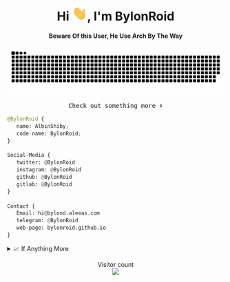 <div align="center">
<h1 align="center">Hi <img width="35" src="https://github.com/bylonroid/bylonroid/blob/main/resources/img/waving.gif">, I'm BylonRoid</h1>
<h4 align="center">Beware Of this User, He Use Arch By The Way</h4>
</div>

<div align="center">
  <a href="https://bylonroid.github.io/">
  <img  src="https://github.com/bylonroid/bylonroid/blob/main/resources/img/grid-snake.svg"
       alt="snake" /></a>
</div>
<p align="center"><samp>
Check out something more ⬇️  
  </samp>
</p>


```python
@BylonRoid {
   name: AlbinShiby;
   code-name: BylonRoid;
}

Social-Media {
   twitter: @BylonRoid
   instagram: @BylonRoid
   github: @BylonRoid
   gitlab: @BylonRoid
}

Contact {
   Email: hi@bylond.aleeas.com
   telegram: @BylonRoid
   web-page: bylonroid.github.io
}
```



 
<details>
  <summary>📈 If Anything More</summary>
  <br/>
  
📊 Something More
------



</details>
<p align="center"> 
  Visitor count<br>
  <img src="https://profile-counter.glitch.me/bylonroid/count.svg" />
</p>
<!---
bylonroid/bylonroid is a ✨ special ✨ repository because its `README.md` (this file) appears on your GitHub profile.
You can click the Preview link to take a look at your changes.
--->
